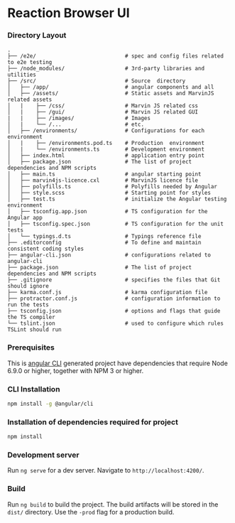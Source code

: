# Reaction Browser UI

### Directory Layout

```shell
.
├── /e2e/                            # spec and config files related to e2e testing
├── /node_modules/                   # 3rd-party libraries and utilities
├── /src/                            # Source  directory
│   ├── /app/                        # angular components and all
│   ├── /assets/                     # Static assets and MarvinJS related assets
│   |    ├── /css/                   # Marvin JS related css
│   |    ├── /gui/                   # Marvin JS related GUI
|   |    ├── /images/                # Images
│   |    └── /...                    # etc.
│   ├── /environments/               # Configurations for each environment
│   |    ├── /environments.pod.ts    # Production  environment
│   |    └── /environments.ts        # Development environment
│   ├── index.html                   # application entry point
│   ├── package.json                 # The list of project dependencies and NPM scripts
│   ├── main.ts                      # angular starting point
│   ├── marvin4js-licence.cxl        # MarvinJS licence file
│   ├── polyfills.ts                 # Polyfills needed by Angular
│   ├── style.scss                   # Starting point for styles
│   ├── test.ts                      # initialize the Angular testing environment
│   ├── tsconfig.app.json            # TS configuration for the Angular app
│   ├── tsconfig.spec.json           # TS configuration for the unit tests
│   └── typings.d.ts                 # Typings reference file
├── .editorconfig                    # To define and maintain consistent coding styles
├── angular-cli.json                 # configurations related to angular-cli
├── package.json                     # The list of project dependencies and NPM scripts
├── .gitignore                       # specifies the files that Git should ignore
├── karma.conf.js                    # karma configuration file
├── protractor.conf.js               # configuration information to run the tests
├── tsconfig.json                    # options and flags that guide the TS compiler
└── tslint.json                      # used to configure which rules TSLint should run
```
   ### Prerequisites
 This is [angular CLI](https://cli.angular.io/) generated project have dependencies that require Node 6.9.0 or higher, together with NPM 3 or higher.
   ### CLI Installation
 ```bash
npm install -g @angular/cli
```
### Installation of dependencies required for project
 ```bash
npm install
```
### Development server

Run `ng serve` for a dev server. Navigate to `http://localhost:4200/`.
### Build

Run `ng build` to build the project. The build artifacts will be stored in the `dist/` directory. Use the `-prod` flag for a production build.
